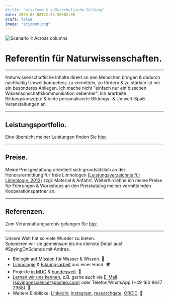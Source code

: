 ```yaml
---
#title: "WissKomm & außerschulische Bildung"
date: 2025-05-08T22:52:58+02:00
draft: false
image: "scicomm.png"
---
```


![Scenario 1: Across columns](/images/scicomm.png)
# **Referentin für Naturwissenschaften**.
___
Naturwissenschaftliche Inhalte direkt an den Menschen bringen & dadurch nachhaltig Umweltkompetenz zu vermitteln, zu fördern & zu stärken ist mir ein besonderes Anliegen. Ich mache nicht "einfach nur ein bisschen Wissenschschaftskommunikation nebenher". Ich erarbeite Bildungskonzepte & biete personalisierte Bildungs- & Umwelt-Spaß-Veranstaltungen an.   
___

## Leistungsportfolio.  

Eine übersicht meiner Leistungen finden Sie [hier](/leistung-referentin/).  
___

## Preise.
Meine Preisgestaltung orientiert sich grundsätzlich an der Honorarermittlung für freie Limnologen [(Leistungsverzeichnis für Limnologie, 2012)](https://limnologen.com/honorarermittlung/) zzgl. Material & Anfahrt. Weiterhin lehne ich meine Preise für Führungen & Workshops an den Preiskatalog meiner vermittelnden Kooperationspartner an.  
___

## Referenzen.
Zum Veranstaltungsarchiv gelangen Sie [hier](/archive/).

___

Unsere Welt hat so viele Wunder zu bieten.  
Spionieren wir sie gemeinsam bis ins kleinste Detail aus!  
#SpyingOnScience mit Andrea.  

* Biologin auf [Mission](/ueber/) für Wasser & Wissen. 💚 
* [Limnologie](/limnologie/) & [Bildungsarbeit](/wisskomm/) aus einer Hand. 🌍 
* Projekte [in MUC](/archive/) & [bundesweit](/references/). 🔬  
* [Lernen wir uns kennen](/events/), z.B. gerne auch via [E-Mail (spyingonscience@posteo.com)](mailto:spyingonscience@posteo.com?subject=Kontaktaufnahme%20über%20die%20Webseite%20spyingonscience.com) oder Telefon/WhatsApp (+49 160 9627 2988). 🤝   
* Weitere Einblicke: [LinkedIn](https://www.linkedin.com/in/andrea-koplitz-weissgerber/), [instagram](https://www.instagram.com/spyingonscience/), [researchgate](https://www.researchgate.net/profile/Andrea-Koplitz-Weissgerber), [ORCiD](https://orcid.org/my-orcid?orcid=0000-0001-8429-5448). 👀 